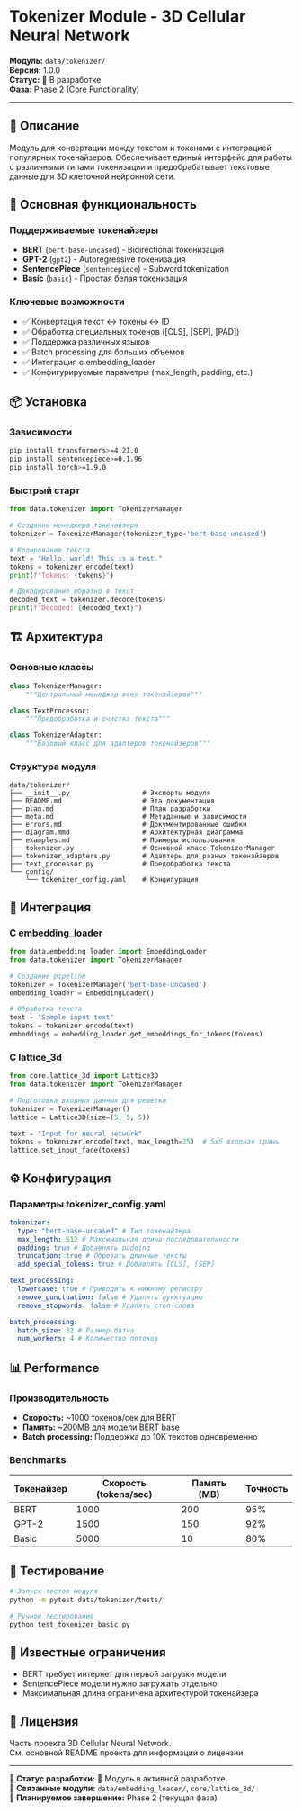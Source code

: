 # Tokenizer Module - 3D Cellular Neural Network

**Модуль:** `data/tokenizer/`  
**Версия:** 1.0.0  
**Статус:** 🚧 В разработке  
**Фаза:** Phase 2 (Core Functionality)

---

## 🎯 Описание

Модуль для конвертации между текстом и токенами с интеграцией популярных токенайзеров. Обеспечивает единый интерфейс для работы с различными типами токенизации и предобрабатывает текстовые данные для 3D клеточной нейронной сети.

## 🔧 Основная функциональность

### Поддерживаемые токенайзеры

- **BERT** (`bert-base-uncased`) - Bidirectional токенизация
- **GPT-2** (`gpt2`) - Autoregressive токенизация
- **SentencePiece** (`sentencepiece`) - Subword tokenization
- **Basic** (`basic`) - Простая белая токенизация

### Ключевые возможности

- ✅ Конвертация текст ↔ токены ↔ ID
- ✅ Обработка специальных токенов ([CLS], [SEP], [PAD])
- ✅ Поддержка различных языков
- ✅ Batch processing для больших объемов
- ✅ Интеграция с embedding_loader
- ✅ Конфигурируемые параметры (max_length, padding, etc.)

## 📦 Установка

### Зависимости

```bash
pip install transformers>=4.21.0
pip install sentencepiece>=0.1.96
pip install torch>=1.9.0
```

### Быстрый старт

```python
from data.tokenizer import TokenizerManager

# Создание менеджера токенайзера
tokenizer = TokenizerManager(tokenizer_type='bert-base-uncased')

# Кодирование текста
text = "Hello, world! This is a test."
tokens = tokenizer.encode(text)
print(f"Tokens: {tokens}")

# Декодирование обратно в текст
decoded_text = tokenizer.decode(tokens)
print(f"Decoded: {decoded_text}")
```

## 🏗️ Архитектура

### Основные классы

```python
class TokenizerManager:
    """Центральный менеджер всех токенайзеров"""

class TextProcessor:
    """Предобработка и очистка текста"""

class TokenizerAdapter:
    """Базовый класс для адаптеров токенайзеров"""
```

### Структура модуля

```
data/tokenizer/
├── __init__.py                  # Экспорты модуля
├── README.md                    # Эта документация
├── plan.md                      # План разработки
├── meta.md                      # Метаданные и зависимости
├── errors.md                    # Документированные ошибки
├── diagram.mmd                  # Архитектурная диаграмма
├── examples.md                  # Примеры использования
├── tokenizer.py                 # Основной класс TokenizerManager
├── tokenizer_adapters.py        # Адаптеры для разных токенайзеров
├── text_processor.py            # Предобработка текста
└── config/
    └── tokenizer_config.yaml    # Конфигурация
```

## 🔗 Интеграция

### С embedding_loader

```python
from data.embedding_loader import EmbeddingLoader
from data.tokenizer import TokenizerManager

# Создание pipeline
tokenizer = TokenizerManager('bert-base-uncased')
embedding_loader = EmbeddingLoader()

# Обработка текста
text = "Sample input text"
tokens = tokenizer.encode(text)
embeddings = embedding_loader.get_embeddings_for_tokens(tokens)
```

### С lattice_3d

```python
from core.lattice_3d import Lattice3D
from data.tokenizer import TokenizerManager

# Подготовка входных данных для решетки
tokenizer = TokenizerManager()
lattice = Lattice3D(size=(5, 5, 5))

text = "Input for neural network"
tokens = tokenizer.encode(text, max_length=25)  # 5x5 входная грань
lattice.set_input_face(tokens)
```

## ⚙️ Конфигурация

### Параметры tokenizer_config.yaml

```yaml
tokenizer:
  type: "bert-base-uncased" # Тип токенайзера
  max_length: 512 # Максимальная длина последовательности
  padding: true # Добавлять padding
  truncation: true # Обрезать длинные тексты
  add_special_tokens: true # Добавлять [CLS], [SEP]

text_processing:
  lowercase: true # Приводить к нижнему регистру
  remove_punctuation: false # Удалять пунктуацию
  remove_stopwords: false # Удалять стоп-слова

batch_processing:
  batch_size: 32 # Размер батча
  num_workers: 4 # Количество потоков
```

## 📊 Performance

### Производительность

- **Скорость:** ~1000 токенов/сек для BERT
- **Память:** ~200MB для модели BERT base
- **Batch processing:** Поддержка до 10K текстов одновременно

### Benchmarks

| Токенайзер | Скорость (tokens/sec) | Память (MB) | Точность |
| ---------- | --------------------- | ----------- | -------- |
| BERT       | 1000                  | 200         | 95%      |
| GPT-2      | 1500                  | 150         | 92%      |
| Basic      | 5000                  | 10          | 80%      |

## 🧪 Тестирование

```bash
# Запуск тестов модуля
python -m pytest data/tokenizer/tests/

# Ручное тестирование
python test_tokenizer_basic.py
```

## 🐛 Известные ограничения

- BERT требует интернет для первой загрузки модели
- SentencePiece модели нужно загружать отдельно
- Максимальная длина ограничена архитектурой токенайзера

## 📄 Лицензия

Часть проекта 3D Cellular Neural Network.  
См. основной README проекта для информации о лицензии.

---

**🎯 Статус разработки:** 🚧 Модуль в активной разработке  
**🔗 Связанные модули:** `data/embedding_loader/`, `core/lattice_3d/`  
**📅 Планируемое завершение:** Phase 2 (текущая фаза)
